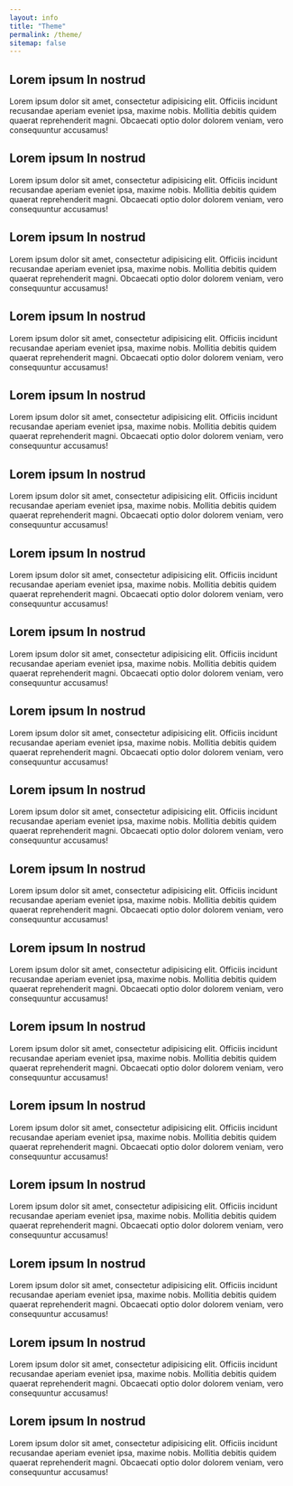 ```yaml
---
layout: info
title: "Theme"
permalink: /theme/
sitemap: false
---
```


<section>
	<div class="layer layer-img b-lazy" data-src="/images/section-bgs/about-1.jpg"></div>
	<!-- <div class="layer layer-gradient layer-gradient-dark-reverse"></div> -->
	<div class="container">
		<div class="row">
			<div class="col col-sm-4">
				<h2>Lorem ipsum In nostrud</h2>
				<p>Lorem ipsum dolor sit amet, consectetur adipisicing elit. Officiis incidunt recusandae aperiam eveniet ipsa, maxime nobis. Mollitia debitis quidem quaerat reprehenderit magni. Obcaecati optio dolor dolorem veniam, vero consequuntur accusamus!</p>
			</div>
		</div>
	</div>
</section>

<section class="-lightOnDark">
	<div class="layer layer-img b-lazy" data-src="/images/section-bgs/about-2.jpg"></div>
	<!-- <div class="layer layer-gradient layer-gradient-dark-reverse"></div> -->
	<div class="container">
		<div class="row">
			<div class="col col-sm-4">
				<h2>Lorem ipsum In nostrud</h2>
				<p>Lorem ipsum dolor sit amet, consectetur adipisicing elit. Officiis incidunt recusandae aperiam eveniet ipsa, maxime nobis. Mollitia debitis quidem quaerat reprehenderit magni. Obcaecati optio dolor dolorem veniam, vero consequuntur accusamus!</p>
			</div>
		</div>
	</div>
</section>

<section>
	<div class="layer layer-img b-lazy" data-src="/images/section-bgs/about-3.jpg"></div>
	<!-- <div class="layer layer-gradient layer-gradient-dark-reverse"></div> -->
	<div class="container">
		<div class="row">
			<div class="col col-sm-4">
				<h2>Lorem ipsum In nostrud</h2>
				<p>Lorem ipsum dolor sit amet, consectetur adipisicing elit. Officiis incidunt recusandae aperiam eveniet ipsa, maxime nobis. Mollitia debitis quidem quaerat reprehenderit magni. Obcaecati optio dolor dolorem veniam, vero consequuntur accusamus!</p>
			</div>
		</div>
	</div>
</section>

<section>
	<div class="layer layer-img b-lazy" data-src="/images/section-bgs/about-4.jpg"></div>
	<!-- <div class="layer layer-gradient layer-gradient-dark-reverse"></div> -->
	<div class="container">
		<div class="row">
			<div class="col col-sm-4">
				<h2>Lorem ipsum In nostrud</h2>
				<p>Lorem ipsum dolor sit amet, consectetur adipisicing elit. Officiis incidunt recusandae aperiam eveniet ipsa, maxime nobis. Mollitia debitis quidem quaerat reprehenderit magni. Obcaecati optio dolor dolorem veniam, vero consequuntur accusamus!</p>
			</div>
		</div>
	</div>
</section>

<section class="-lightOnDark">
	<div class="layer layer-img b-lazy" data-src="/images/section-bgs/beach-1.jpg"></div>
	<!-- <div class="layer layer-gradient layer-gradient-dark-reverse"></div> -->
	<div class="container">
		<div class="row">
			<div class="col col-sm-6">
				<h2>Lorem ipsum In nostrud</h2>
				<p>Lorem ipsum dolor sit amet, consectetur adipisicing elit. Officiis incidunt recusandae aperiam eveniet ipsa, maxime nobis. Mollitia debitis quidem quaerat reprehenderit magni. Obcaecati optio dolor dolorem veniam, vero consequuntur accusamus!</p>
			</div>
		</div>
	</div>
</section>

<section class="-lightOnDark">
	<div class="layer layer-img b-lazy" data-src="/images/section-bgs/beach-2.jpg"></div>
	<!-- <div class="layer layer-gradient layer-gradient-dark-reverse"></div> -->
	<div class="container">
		<div class="row">
			<div class="col col-sm-6">
				<h2>Lorem ipsum In nostrud</h2>
				<p>Lorem ipsum dolor sit amet, consectetur adipisicing elit. Officiis incidunt recusandae aperiam eveniet ipsa, maxime nobis. Mollitia debitis quidem quaerat reprehenderit magni. Obcaecati optio dolor dolorem veniam, vero consequuntur accusamus!</p>
			</div>
		</div>
	</div>
</section>

<section class="-lightOnDark">
	<div class="layer layer-img b-lazy" data-src="/images/section-bgs/IMG_0887.jpg"></div>
	<div class="layer layer-gradient layer-gradient-dark-reverse"></div>
	<div class="container">
		<div class="row">
			<div class="col col-sm-6 col-sm-offset-3">
				<h2>Lorem ipsum In nostrud</h2>
				<p>Lorem ipsum dolor sit amet, consectetur adipisicing elit. Officiis incidunt recusandae aperiam eveniet ipsa, maxime nobis. Mollitia debitis quidem quaerat reprehenderit magni. Obcaecati optio dolor dolorem veniam, vero consequuntur accusamus!</p>
			</div>
		</div>
	</div>
</section>

<section class="-lightOnDark">
	<div class="layer layer-img b-lazy" data-src="/images/section-bgs/IMG_0919.jpg"></div>
	<div class="layer layer-gradient layer-gradient-dark-reverse"></div>
	<div class="container">
		<div class="row">
			<div class="col col-sm-6 col-sm-offset-3">
				<h2>Lorem ipsum In nostrud</h2>
				<p>Lorem ipsum dolor sit amet, consectetur adipisicing elit. Officiis incidunt recusandae aperiam eveniet ipsa, maxime nobis. Mollitia debitis quidem quaerat reprehenderit magni. Obcaecati optio dolor dolorem veniam, vero consequuntur accusamus!</p>
			</div>
		</div>
	</div>
</section>

<section class="-lightOnDark">
	<div class="layer layer-img b-lazy" data-src="/images/section-bgs/IMG_0947.jpg"></div>
	<div class="container">
		<div class="row">
			<div class="col col-sm-4">
				<h2>Lorem ipsum In nostrud</h2>
				<p>Lorem ipsum dolor sit amet, consectetur adipisicing elit. Officiis incidunt recusandae aperiam eveniet ipsa, maxime nobis. Mollitia debitis quidem quaerat reprehenderit magni. Obcaecati optio dolor dolorem veniam, vero consequuntur accusamus!</p>
			</div>
		</div>
	</div>
</section>

<section class="-lightOnDark">
	<div class="layer layer-img b-lazy" data-src="/images/section-bgs/IMG_0959.jpg"></div>
	<div class="container">
		<div class="row">
			<div class="col col-sm-6">
				<h2>Lorem ipsum In nostrud</h2>
				<p>Lorem ipsum dolor sit amet, consectetur adipisicing elit. Officiis incidunt recusandae aperiam eveniet ipsa, maxime nobis. Mollitia debitis quidem quaerat reprehenderit magni. Obcaecati optio dolor dolorem veniam, vero consequuntur accusamus!</p>
			</div>
		</div>
	</div>
</section>

<section class="-lightOnDark">
	<div class="layer layer-img b-lazy" data-src="/images/section-bgs/IMG_0961.jpg"></div>
	<div class="container">
		<div class="row">
			<div class="col col-sm-4">
				<h2>Lorem ipsum In nostrud</h2>
				<p>Lorem ipsum dolor sit amet, consectetur adipisicing elit. Officiis incidunt recusandae aperiam eveniet ipsa, maxime nobis. Mollitia debitis quidem quaerat reprehenderit magni. Obcaecati optio dolor dolorem veniam, vero consequuntur accusamus!</p>
			</div>
		</div>
	</div>
</section>

<section class="-lightOnDark">
	<div class="layer layer-img b-lazy" data-src="/images/section-bgs/IMG_0963.jpg"></div>
	<div class="container">
		<div class="row">
			<div class="col col-sm-4">
				<h2>Lorem ipsum In nostrud</h2>
				<p>Lorem ipsum dolor sit amet, consectetur adipisicing elit. Officiis incidunt recusandae aperiam eveniet ipsa, maxime nobis. Mollitia debitis quidem quaerat reprehenderit magni. Obcaecati optio dolor dolorem veniam, vero consequuntur accusamus!</p>
			</div>
		</div>
	</div>
</section>

<section class="-lightOnDark">
	<div class="layer layer-img b-lazy" data-src="/images/section-bgs/IMG_0965.jpg"></div>
	<div class="container">
		<div class="row">
			<div class="col col-sm-4">
				<h2>Lorem ipsum In nostrud</h2>
				<p>Lorem ipsum dolor sit amet, consectetur adipisicing elit. Officiis incidunt recusandae aperiam eveniet ipsa, maxime nobis. Mollitia debitis quidem quaerat reprehenderit magni. Obcaecati optio dolor dolorem veniam, vero consequuntur accusamus!</p>
			</div>
		</div>
	</div>
</section>

<section class="-lightOnDark">
	<div class="layer layer-img b-lazy" data-src="/images/section-bgs/IMG_0967.jpg"></div>
	<div class="container">
		<div class="row">
			<div class="col col-sm-4 col-sm-offset-8">
				<h2>Lorem ipsum In nostrud</h2>
				<p>Lorem ipsum dolor sit amet, consectetur adipisicing elit. Officiis incidunt recusandae aperiam eveniet ipsa, maxime nobis. Mollitia debitis quidem quaerat reprehenderit magni. Obcaecati optio dolor dolorem veniam, vero consequuntur accusamus!</p>
			</div>
		</div>
	</div>
</section>

<section class="-lightOnDark">
	<div class="layer layer-img b-lazy" data-src="/images/section-bgs/IMG_0973.jpg"></div>
	<div class="container">
		<div class="row">
			<div class="col col-sm-6 col-sm-offset-6">
				<h2>Lorem ipsum In nostrud</h2>
				<p>Lorem ipsum dolor sit amet, consectetur adipisicing elit. Officiis incidunt recusandae aperiam eveniet ipsa, maxime nobis. Mollitia debitis quidem quaerat reprehenderit magni. Obcaecati optio dolor dolorem veniam, vero consequuntur accusamus!</p>
			</div>
		</div>
	</div>
</section>

<section class="-lightOnDark">
	<div class="layer layer-img b-lazy" data-src="/images/section-bgs/IMG_0979.jpg"></div>
	<div class="container">
		<div class="row">
			<div class="col col-sm-6 col-sm-offset-6">
				<h2>Lorem ipsum In nostrud</h2>
				<p>Lorem ipsum dolor sit amet, consectetur adipisicing elit. Officiis incidunt recusandae aperiam eveniet ipsa, maxime nobis. Mollitia debitis quidem quaerat reprehenderit magni. Obcaecati optio dolor dolorem veniam, vero consequuntur accusamus!</p>
			</div>
		</div>
	</div>
</section>

<section class="-lightOnDark">
	<div class="layer layer-img b-lazy" data-src="/images/section-bgs/IMG_0980.jpg"></div>
	<div class="container">
		<div class="row">
			<div class="col col-sm-6 col-sm-offset-6">
				<h2>Lorem ipsum In nostrud</h2>
				<p>Lorem ipsum dolor sit amet, consectetur adipisicing elit. Officiis incidunt recusandae aperiam eveniet ipsa, maxime nobis. Mollitia debitis quidem quaerat reprehenderit magni. Obcaecati optio dolor dolorem veniam, vero consequuntur accusamus!</p>
			</div>
		</div>
	</div>
</section>

<section class="-lightOnDark">
	<div class="layer layer-img b-lazy" data-src="/images/section-bgs/IMG_0996.jpg"></div>
	<div class="layer layer-gradient layer-gradient-dark-reverse"></div>
	<div class="container">
		<div class="row">
			<div class="col col-sm-4 col-sm-offset-8">
				<h2>Lorem ipsum In nostrud</h2>
				<p>Lorem ipsum dolor sit amet, consectetur adipisicing elit. Officiis incidunt recusandae aperiam eveniet ipsa, maxime nobis. Mollitia debitis quidem quaerat reprehenderit magni. Obcaecati optio dolor dolorem veniam, vero consequuntur accusamus!</p>
			</div>
		</div>
	</div>
</section>
